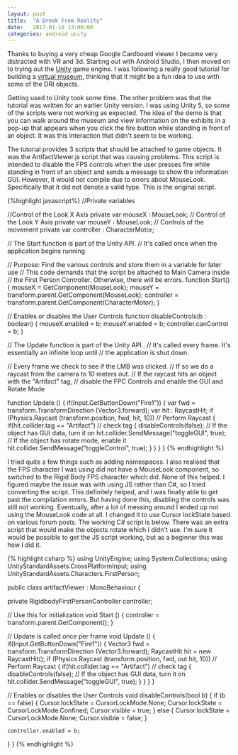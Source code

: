 ```yaml
---
layout: post
title:  "A Break From Reality"
date:   2017-01-18 13:00:00
categories: android unity
---
```


Thanks to buying a very cheap Google Cardboard viewer I became very distracted with VR and 3d. Starting out
with Android Studio, I then moved on to trying out the [Unity][unity] game engine. I was following a really 
good tutorial for building a [virtual museum][tutorial], thinking that it might be a fun idea to use with 
some of the DRI objects.

Getting used to Unity took some time. The other problem was that the tutorial was written for an earlier Unity
version. I was using Unity 5, so some of the scripts were not working as expected. The idea of the demo is that
you can walk around the museum and view information on the exhibits in a pop-up that appears when you click 
the fire button while standing in front of an object. It was this interaction that didn't seem to be working.

The tutorial provides 3 scripts that should be attached to game objects. It was the ArtifactViewer.js script
that was causing problems. This script is intended to disable the FPS controls when the user presses fire
while standing in front of an object and sends a message to show the information GUI. However, it would not 
compile due to errors about MouseLook. Specifically that it did not denote a valid type. This is the original
script.

{%highlight javascript%}
//Private variables

//Control of the Look X Axis
private var mouseX : MouseLook;
// Control of the Look Y Axis
private var mouseY : MouseLook;
// Controls of the movement
private var controller : CharacterMotor;

// The Start function is part of the Unity API.
//     It's called once when the application begins running

// Purpose: Find the various controls and store them in a variable for later use
// This code demands that the script be attached to Main Camera inside
// the First Person Controller. Otherwise, there will be errors.
function Start()
{
        mouseX = GetComponent(MouseLook);
        mouseY = transform.parent.GetComponent(MouseLook);
        controller = transform.parent.GetComponent(CharacterMotor);
}


// Enables or disables the User Controls
function disableControls(b : boolean)
{
        mouseX.enabled = b;
        mouseY.enabled = b;
        controller.canControl = b;
}

// The Update function is part of the Unity API..
// It's called every frame. It's essentially an infinite loop until
// the application is shut down.

// Every frame we check to see if the LMB was clicked.
// If so we do a raycast from the camera to 10 meters out.
//      If the raycast hits an object with the "Artifact" tag,
//       disable the FPC Controls and enable the GUI and Rotate Mode

function Update ()
{
   if(Input.GetButtonDown("Fire1"))
   {
     var fwd = transform.TransformDirection (Vector3.forward);
     var hit : RaycastHit;
     if (Physics.Raycast (transform.position, fwd, hit, 10))  // Perform Raycast
     {
       if(hit.collider.tag == "Artifact")  // check tag
       {
         disableControls(false);
         // If the object has GUI data, turn it on
         hit.collider.SendMessage("toggleGUI", true);
         // If the object has rotate mode, enable it
         hit.collider.SendMessage("toggleControl", true);
       }
     }
}
}
{% endhighlight %}

I tried quite a few things such as adding namespaces. I also realised that the FPS character I was using did
not have a MouseLook component, so switched to the Rigid Body FPS character which did. None of this helped.
I figured maybe the issue was with using JS rather than C#, so I tried converting the script. This definitely 
helped, and I was finally able to get past the compilation errors. But having done this, disabling the controls 
was still not working. Eventually, after a lot of messing around I ended up not using the MouseLook code at all.
I changed it to use Cursor lockState based on various forum posts. The working C# script is below. There was
an extra script that would make the objects rotate which I didn't use.
I'm sure it would be possible to get the JS script working, but as a beginner this was how I did it.

{% highlight csharp %}
using UnityEngine;
using System.Collections;
using UnityStandardAssets.CrossPlatformInput;
using UnityStandardAssets.Characters.FirstPerson;

public class artifactViewer : MonoBehaviour {

  private RigidbodyFirstPersonController controller;

  // Use this for initialization
  void Start () {
    controller = transform.parent.GetComponent<RigidbodyFirstPersonController>();
  }

  // Update is called once per frame
  void Update () {
    if(Input.GetButtonDown("Fire1"))
    {
      Vector3 fwd = transform.TransformDirection (Vector3.forward);
      RaycastHit hit = new RaycastHit();
      if (Physics.Raycast (transform.position, fwd, out hit, 10))  // Perform Raycast
      {
        if(hit.collider.tag == "Artifact")  // check tag
        {
          disableControls(false);
          // If the object has GUI data, turn it on
          hit.collider.SendMessage("toggleGUI", true);
        }
      }
    }
  }

  // Enables or disables the User Controls
  void disableControls(bool b)
  {
    if (b == false) {
      Cursor.lockState = CursorLockMode.None;
      Cursor.lockState = CursorLockMode.Confined;
      Cursor.visible = true;
    } else {
      Cursor.lockState = CursorLockMode.None;
      Cursor.visible = false;
    }

    controller.enabled = b;
  }
}
{% endhighlight %}

[unity]:         https://unity3d.com
[tutorial]:      http://gmv.cast.uark.edu/modeling/software-visualization/unity-software-visualization/workflow-unity-software-visualization/a-walkable-unity-demo/
 
